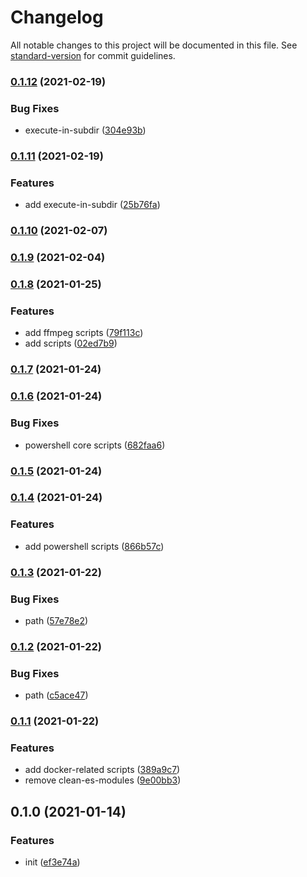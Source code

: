 # Changelog

All notable changes to this project will be documented in this file. See [standard-version](https://github.com/conventional-changelog/standard-version) for commit guidelines.

### [0.1.12](https://github.com/BlackGlory/scripts/compare/v0.1.11...v0.1.12) (2021-02-19)


### Bug Fixes

* execute-in-subdir ([304e93b](https://github.com/BlackGlory/scripts/commit/304e93bb61f9c787d1ee85d6f373ba723aee1a97))

### [0.1.11](https://github.com/BlackGlory/scripts/compare/v0.1.10...v0.1.11) (2021-02-19)


### Features

* add execute-in-subdir ([25b76fa](https://github.com/BlackGlory/scripts/commit/25b76fab04bde32e5d3c75f0f44e6a5f61f3ba7c))

### [0.1.10](https://github.com/BlackGlory/scripts/compare/v0.1.9...v0.1.10) (2021-02-07)

### [0.1.9](https://github.com/BlackGlory/scripts/compare/v0.1.8...v0.1.9) (2021-02-04)

### [0.1.8](https://github.com/BlackGlory/scripts/compare/v0.1.7...v0.1.8) (2021-01-25)


### Features

* add ffmpeg scripts ([79f113c](https://github.com/BlackGlory/scripts/commit/79f113c5554773a148d1149578f92475e696902f))
* add scripts ([02ed7b9](https://github.com/BlackGlory/scripts/commit/02ed7b9bebcdf41f636f07327e7930c307bee414))

### [0.1.7](https://github.com/BlackGlory/scripts/compare/v0.1.6...v0.1.7) (2021-01-24)

### [0.1.6](https://github.com/BlackGlory/scripts/compare/v0.1.5...v0.1.6) (2021-01-24)


### Bug Fixes

* powershell core scripts ([682faa6](https://github.com/BlackGlory/scripts/commit/682faa679ed6fcd6d77e4e28d67e2457caae119d))

### [0.1.5](https://github.com/BlackGlory/scripts/compare/v0.1.4...v0.1.5) (2021-01-24)

### [0.1.4](https://github.com/BlackGlory/scripts/compare/v0.1.3...v0.1.4) (2021-01-24)


### Features

* add powershell scripts ([866b57c](https://github.com/BlackGlory/scripts/commit/866b57c3033cc812084e2a613061ff17e293ddea))

### [0.1.3](https://github.com/BlackGlory/scripts/compare/v0.1.2...v0.1.3) (2021-01-22)


### Bug Fixes

* path ([57e78e2](https://github.com/BlackGlory/scripts/commit/57e78e2e9e7ff33c61d9d319b7bcd6c5fc8d3fa2))

### [0.1.2](https://github.com/BlackGlory/scripts/compare/v0.1.1...v0.1.2) (2021-01-22)


### Bug Fixes

* path ([c5ace47](https://github.com/BlackGlory/scripts/commit/c5ace47f8a523180b8cf86c815d9771cc23d1d46))

### [0.1.1](https://github.com/BlackGlory/scripts/compare/v0.1.0...v0.1.1) (2021-01-22)


### Features

* add docker-related scripts ([389a9c7](https://github.com/BlackGlory/scripts/commit/389a9c79787a8cde32b76b5f376cabe2bbcd44a0))
* remove clean-es-modules ([9e00bb3](https://github.com/BlackGlory/scripts/commit/9e00bb3a08d600b1f5634e275059819c720f263a))

## 0.1.0 (2021-01-14)


### Features

* init ([ef3e74a](https://github.com/BlackGlory/scripts/commit/ef3e74a87f15be0b413cc43892cb56eb3e294930))
